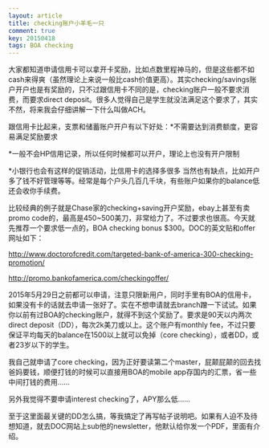 ```yaml
---
layout: article
title: checking账户小羊毛一只
comment: true
key: 20150418
tags: BOA checking
---
```


大家都知道申请信用卡可以拿开卡奖励，比如点数里程神马的，但是这些都不如cash来得爽（虽然理论上来说一般比cash价值更高）。其实checking/savings账户开户也是有奖励的，只不过跟信用卡不同的是，checking账户一般不要求消费，而要求direct deposit。很多人觉得自己是学生就没法满足这个要求了，其实不然，将来我会仔细讲解一下什么叫做ACH。

跟信用卡比起来，支票和储蓄账户开户有以下好处：*不需要达到消费额度，更容易满足奖励要求

	
*一般不会HP信用记录，所以任何时候都可以开户，理论上也没有开户限制

	
*小银行也会有这样的促销活动，比信用卡的选择多很多
当然也有缺点，比如开户多了钱不好管理等等。经常是每个户头几百几千块，有些账户如果你的balance低还会收你手续费。

比较经典的例子就是Chase家的checking+saving开户奖励，ebay上甚至有卖promo code的，最高是450~500美刀，非常给力了。不过要求也很高。今天就先推荐一个要求低一点的，BOA checking bonus $300。DOC的英文贴和offer网址如下：

http://www.doctorofcredit.com/targeted-bank-of-america-300-checking-promotion/

http://promo.bankofamerica.com/checkingoffer/

2015年5月29日之前都可以申请，注意只限新用户，同时手里有BOA的信用卡，如果没有卡的话就去申请一张好了。实在不想申请就去branch蹭一下试试。如果你以前有过BOA的checking账户，就得不到这个奖励了。要求是90天以内两次direct deposit（DD），每次2k美刀或以上。这个账户有monthly fee，不过只要保证平均每天的balance在1500以上就可以免掉（core checking），或者DD，或者23岁以下的学生。

我自己就申请了core checking，因为正好要读第二个master，屁颠屁颠的回去找爸妈要钱，顺便打钱的时候可以直接用BOA的mobile app存国内的汇票，省一些中间打钱的费用……

另外我觉得不要申请interest checking了，APY那么低……

至于这里面最关键的DD怎么搞，等我搞定了再写帖子说明吧。如果有人迫不及待想知道，就去DOC网站上sub他的newsletter，他默认给你发一个PDF，里面有介绍。

